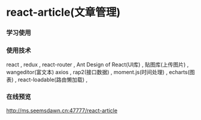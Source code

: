 # react-article(文章管理)

### 学习使用

### 使用技术
react ,
redux ,
react-router ,
Ant Design of React(UI库) ,
贴图库(上传图片) ,
wangeditor(富文本)
axios ,
rap2(接口数据) ,
moment.js(时间处理) ,
echarts(图表) ,
react-loadable(路由懒加载) ,

### 在线预览

http://ms.seemsdawn.cn:47777/react-article
